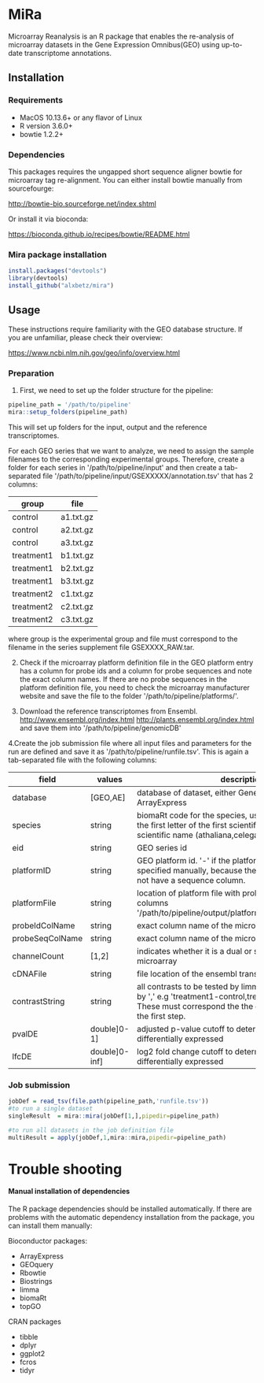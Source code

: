 # MiRa
Microarray Reanalysis is an R package that enables the re-analysis of microarray datasets in the Gene Expression Omnibus(GEO) using up-to-date transcriptome annotations.

## Installation

### Requirements

* MacOS 10.13.6+ or any flavor of Linux
* R version 3.6.0+
* bowtie 1.2.2+



### Dependencies

This packages requires the ungapped short sequence aligner bowtie for microarray tag re-alignment. You can either install bowtie manually from sourcefourge:

http://bowtie-bio.sourceforge.net/index.shtml

Or install it via bioconda:

https://bioconda.github.io/recipes/bowtie/README.html

### Mira package installation

```R
install.packages("devtools")
library(devtools)
install_github("alxbetz/mira")
```

## Usage

These instructions require familiarity with the GEO database structure. If you are unfamiliar, please check their overview:

https://www.ncbi.nlm.nih.gov/geo/info/overview.html

### Preparation

1. First, we need to set up the folder structure for the pipeline:
```R
pipeline_path = '/path/to/pipeline'
mira::setup_folders(pipeline_path)
```
This will set up folders for the input, output and the reference transcriptomes.

For each GEO series that we want to analyze, we need to assign the sample filenames to the corresponding experimental groups. Therefore, create a folder for each series in '/path/to/pipeline/input' and then create a tab-separated file  '/path/to/pipeline/input/GSEXXXXX/annotation.tsv' that has 2 columns:

group | file
-----|-----
control | a1.txt.gz
control | a2.txt.gz
control | a3.txt.gz
treatment1 | b1.txt.gz
treatment1 | b2.txt.gz
treatment1 | b3.txt.gz
treatment2 | c1.txt.gz
treatment2 | c2.txt.gz
treatment2 | c3.txt.gz
  
where group is the experimental group and file must correspond to the filename in the series supplement file GSEXXXX_RAW.tar.

2. Check if the microarray platform definition file in the GEO platform entry has a column for probe ids and a column for probe sequences and note the exact column names. If there are no probe sequences in the platform definition file, you need to check the microarray manufacturer website and save the file to the folder '/path/to/pipeline/platforms/'.

3. Download the reference transcriptomes 
from Ensembl.
http://www.ensembl.org/index.html
http://plants.ensembl.org/index.html
and save them into
'/path/to/pipeline/genomicDB'

4.Create the job submission file where all input files and parameters for the run are defined and save it as '/path/to/pipeline/runfile.tsv'. This is again a tab-separated file with the following columns:


field | values | description
-----|----- | -----
database| [GEO,AE] | database of dataset, either Gene Expression Omnibus or ArrayExpress
species| string | biomaRt code for the species, usually a concatenation of the first letter of the first scientific name and the last scientific name (athaliana,celegans,drerio)
eid| string | GEO series id
platformID| string | GEO platform id. '-' if the platform file needs to be specified manually, because the GEO platform file does not have a sequence column.
platformFile| string | location of platform file with probe_id and sequence columns '/path/to/pipeline/output/platforms/platformFileName.txt'
probeIdColName| string | exact column name of the microarray probe id columns
probeSeqColName| string | exact column name of the microarray sequence
channelCount| [1,2] | indicates whether it is a dual or single channel microarray
cDNAFile| string | file location of the ensembl transcriptome
contrastString| string | all contrasts to be tested by limma and fcros separated by ',' e.g 'treatment1-control,treatment2-control'. These must correspond the the groups you assigned in the first step.
pvalDE| double]0-1] | adjusted p-value cutoff to determine which genes are differentially expressed
lfcDE| double]0-inf] | log2 fold change cutoff to determine which genes are differentially expressed

### Job submission
```R
jobDef = read_tsv(file.path(pipeline_path,'runfile.tsv'))
#to run a single dataset
singleResult  = mira::mira(jobDef[1,],pipedir=pipeline_path)

#to run all datasets in the job definition file
multiResult = apply(jobDef,1,mira::mira,pipedir=pipeline_path)
```

# Trouble shooting

#### Manual installation of dependencies

The R package dependencies should be installed automatically. 
If there are problems with the automatic dependency installation from the package, you can install them manually:

Bioconductor packages:

* ArrayExpress
* GEOquery
* Rbowtie
* Biostrings
* limma
* biomaRt
* topGO

CRAN packages

* tibble
* dplyr
* ggplot2
* fcros
* tidyr




